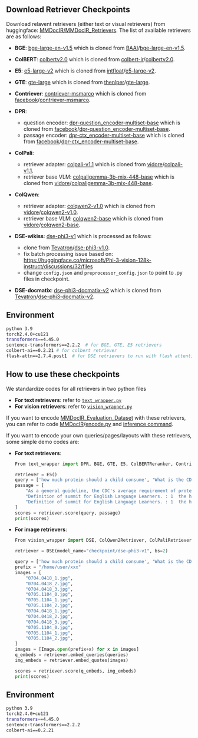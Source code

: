 ## Download Retriever Checkpoints 

Download relavent retrievers (either text or visual retrievers) from huggingface: [MMDocIR/MMDocIR_Retrievers](https://huggingface.co/MMDocIR/MMDocIR_Retrievers). The list of available retrievers are as follows:

- **BGE**: [bge-large-en-v1.5](https://huggingface.co/MMDocIR/MMDocIR_Retrievers/tree/main/bge-large-en-v1.5) which is cloned from [BAAI](https://huggingface.co/BAAI)/[bge-large-en-v1.5](https://huggingface.co/BAAI/bge-large-en-v1.5).
- **ColBERT**: [colbertv2.0](https://huggingface.co/MMDocIR/MMDocIR_Retrievers/tree/main/colbertv2.0) which is cloned from [colbert-ir](https://huggingface.co/colbert-ir)/[colbertv2.0](https://huggingface.co/colbert-ir/colbertv2.0).
- **E5**: [e5-large-v2](https://huggingface.co/MMDocIR/MMDocIR_Retrievers/tree/main/e5-large-v2) which is cloned from [ intfloat](https://huggingface.co/intfloat)/[e5-large-v2](https://huggingface.co/intfloat/e5-large-v2).
- **GTE**: [gte-large](https://huggingface.co/MMDocIR/MMDocIR_Retrievers/tree/main/gte-large) which is cloned from [thenlper](https://huggingface.co/thenlper)/[gte-large](https://huggingface.co/thenlper/gte-large).
- **Contriever**: [contriever-msmarco](https://huggingface.co/MMDocIR/MMDocIR_Retrievers/tree/main/contriever-msmarco) which is cloned from [facebook](https://huggingface.co/facebook)/[contriever-msmarco](https://huggingface.co/facebook/contriever-msmarco).
- **DPR**:
  - question encoder: [dpr-question_encoder-multiset-base](https://huggingface.co/MMDocIR/MMDocIR_Retrievers/tree/main/dpr-question_encoder-multiset-base) which is cloned from [facebook](https://huggingface.co/facebook)/[dpr-question_encoder-multiset-base](https://huggingface.co/facebook/dpr-question_encoder-multiset-base).
  - passage encoder: [dpr-ctx_encoder-multiset-base](https://huggingface.co/MMDocIR/MMDocIR_Retrievers/tree/main/dpr-ctx_encoder-multiset-base) which is cloned from [facebook](https://huggingface.co/facebook)/[dpr-ctx_encoder-multiset-base](https://huggingface.co/facebook/dpr-ctx_encoder-multiset-base).
- **ColPali**:
  - retriever adapter: [colpali-v1.1](https://huggingface.co/MMDocIR/MMDocIR_Retrievers/tree/main/colpali-v1.1) which is cloned from [vidore](https://huggingface.co/vidore)/[colpali-v1.1](https://huggingface.co/vidore/colpali-v1.1).
  - retriever base VLM: [colpaligemma-3b-mix-448-base](https://huggingface.co/MMDocIR/MMDocIR_Retrievers/tree/main/colpaligemma-3b-mix-448-base) which is cloned from [vidore](https://huggingface.co/vidore)/[colpaligemma-3b-mix-448-base](https://huggingface.co/vidore/colpaligemma-3b-mix-448-base).
- **ColQwen**:
  - retriever adapter: [colqwen2-v1.0](https://huggingface.co/MMDocIR/MMDocIR_Retrievers/tree/main/colqwen2-v1.0) which is cloned from [vidore](https://huggingface.co/vidore)/[colqwen2-v1.0](https://huggingface.co/vidore/colqwen2-v1.0).
  - retriever base VLM: [colqwen2-base](https://huggingface.co/MMDocIR/MMDocIR_Retrievers/tree/main/colqwen2-base) which is cloned from [vidore](https://huggingface.co/vidore)/[colqwen2-base](https://huggingface.co/vidore/colqwen2-base).
- **DSE-wikiss**: [dse-phi3-v1](https://huggingface.co/MMDocIR/MMDocIR_Retrievers/tree/main/dse-phi3-v1) which is processed as follows:
  -  clone from [Tevatron](https://huggingface.co/Tevatron)/[dse-phi3-v1.0](https://huggingface.co/Tevatron/dse-phi3-v1.0).
  -  fix  batch processing issue based on: https://huggingface.co/microsoft/Phi-3-vision-128k-instruct/discussions/32/files
  -  change `config.json` and `preprocessor_config.json` to point to .py files in checkpoint.
  
- **DSE-docmatix**: [dse-phi3-docmatix-v2](https://huggingface.co/MMDocIR/MMDocIR_Retrievers/tree/main/dse-phi3-docmatix-v2) which is cloned from [Tevatron](https://huggingface.co/Tevatron)/[dse-phi3-docmatix-v2](https://huggingface.co/Tevatron/dse-phi3-docmatix-v2).




## Environment

```bash
python 3.9
torch2.4.0+cu121
transformers==4.45.0
sentence-transformers==2.2.2  # for BGE, GTE, E5 retrievers
colbert-ai==0.2.21 # for colbert retriever
flash-attn==2.7.4.post1  # for DSE retrievers to run with flash attention
```



## How to use these checkpoints

We standardize codes for all retrievers in two python files

- **For text retrievers**: refer to [`text_wrapper.py`](https://github.com/MMDocRAG/MMDocIR/blob/main/text_wrapper.py)
- **For vision retrievers**: refer to [`vision_wrapper.py`](https://github.com/MMDocRAG/MMDocIR/blob/main/vision_wrapper.py)

If you want to encode [MMDocIR_Evaluation_Dataset](https://huggingface.co/datasets/MMDocIR/MMDocIR_Evaluation_Dataset) with these retrievers, you can refer to code [MMDocIR](https://github.com/MMDocRAG/MMDocIR/tree/main)/[encode.py](https://github.com/MMDocRAG/MMDocIR/blob/main/encode.py) and [inference command](https://github.com/MMDocRAG/MMDocIR?tab=readme-ov-file#3-inference-command).

If you want to encode your own queries/pages/layouts with these retrievers, some simple demo codes are:

- **For text retrievers**:

  ```python
  From text_wrapper import DPR, BGE, GTE, E5, ColBERTReranker, Contriever
  
  retriever = E5()
  query = ['how much protein should a child consume', 'What is the CDC requirements for women?']
  passage = [
      "As a general guideline, the CDC's average requirement of protein for women ages 19 to 70 is 46 grams per day. But, as you can see from this chart, you'll need to increase that if you're expecting or training for a marathon. Check out the chart below to see how much protein you should be eating each day.",
      "Definition of summit for English Language Learners. : 1  the highest point of a mountain : the top of a mountain. : 2  the highest level. : 3  a meeting or series of meetings between the leaders of two or more governments.",
      "Definition of summit for English Language Learners. : 1  the highest point of a mountain : the top of a mountain. : 2  the highest level. : 3  a meeting or series of meetings between the leaders of two or more governments."
  ]
  scores = retriever.score(query, passage)
  print(scores)
  ```

- **For image retrievers**:

  ```python
  From vision_wrapper import DSE, ColQwen2Retriever, ColPaliRetriever
  
  retriever = DSE(model_name="checkpoint/dse-phi3-v1", bs=2)
  
  query = ['how much protein should a child consume', 'What is the CDC requirements for women?']
  prefix = "/home/user/xxx"
  images = [
      "0704.0418_1.jpg",
      "0704.0418_2.jpg",
      "0704.0418_3.jpg",
      "0705.1104_0.jpg",
      "0705.1104_1.jpg",
      "0705.1104_2.jpg",
      "0704.0418_1.jpg",
      "0704.0418_2.jpg",
      "0704.0418_3.jpg",
      "0705.1104_0.jpg",
      "0705.1104_1.jpg",
      "0705.1104_2.jpg",
  ]
  images = [Image.open(prefix+x) for x in images]
  q_embeds = retriever.embed_queries(queries)
  img_embeds = retriever.embed_quotes(images)
  
  scores = retriever.score(q_embeds, img_embeds)
  print(scores)
  ```




## Environment

```bash
python 3.9
torch2.4.0+cu121
transformers==4.45.0
sentence-transformers==2.2.2
colbert-ai==0.2.21
```
